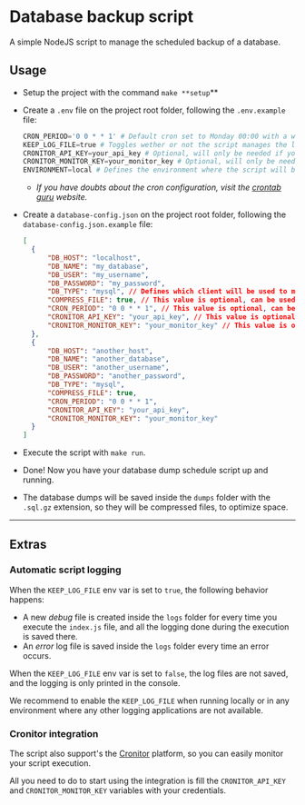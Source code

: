# **Database backup script**

A simple NodeJS script to manage the scheduled backup of a database.

## **Usage**

* Setup the project with the command `make **setup`**
* Create a `.env` file on the project root folder, following the `.env.example` file:
    ```python
    CRON_PERIOD='0 0 * * 1' # Default cron set to Monday 00:00 with a weekly recurrency
    KEEP_LOG_FILE=true # Toggles wether or not the script manages the log files to keep track of the execution 
    CRONITOR_API_KEY=your_api_key # Optional, will only be needed if you wish to integrate with Cronitor to monitor the script execution
    CRONITOR_MONITOR_KEY=your_monitor_key # Optional, will only be needed if you wish to integrate with Cronitor to monitor the script execution
    ENVIRONMENT=local # Defines the environment where the script will be running, useful for Cronitor integration
    ```
    * *If you have doubts about the cron configuration, visit the [crontab guru](https://crontab.guru/) website.*
* Create a `database-config.json` on the project root folder, following the `database-config.json.example` file:
  ```json
  [
    {
        "DB_HOST": "localhost",
        "DB_NAME": "my_database",
        "DB_USER": "my_username",
        "DB_PASSWORD": "my_password",
        "DB_TYPE": "mysql", // Defines which client will be used to make the database dump
        "COMPRESS_FILE": true, // This value is optional, can be used if you want to specify the var for this job, otherwise you can use the .env file to configure this
        "CRON_PERIOD": "0 0 * * 1", // This value is optional, can be used if you want to specify the var for this job, otherwise you can use the .env file to configure this
        "CRONITOR_API_KEY": "your_api_key", // This value is optional, can be used if you want to specify the var for this job, otherwise you can use the .env file to configure this
        "CRONITOR_MONITOR_KEY": "your_monitor_key" // This value is optional, can be used if you want to specify the var for this job, otherwise you can use the .env file to configure this
    },
    {
        "DB_HOST": "another_host",
        "DB_NAME": "another_database",
        "DB_USER": "another_username",
        "DB_PASSWORD": "another_password",
        "DB_TYPE": "mysql",
        "COMPRESS_FILE": true,
        "CRON_PERIOD": "0 0 * * 1",
        "CRONITOR_API_KEY": "your_api_key",
        "CRONITOR_MONITOR_KEY": "your_monitor_key"
    }
  ]
  ```

* Execute the script with `make run`.
* Done! Now you have your database dump schedule script up and running.
* The database dumps will be saved inside the `dumps` folder with the `.sql.gz` extension, so they will be compressed files, to optimize space.

---

## **Extras**

### **Automatic script logging**

When the `KEEP_LOG_FILE` env var is set to `true`, the following behavior happens:
  * A new *debug* file is created inside the `logs` folder for every time you execute the `index.js` file, and all the logging done during the execution is saved there.
  * An *error* log file is saved inside the `logs` folder every time an error occurs.

When the `KEEP_LOG_FILE` env var is set to `false`, the log files are not saved, and the logging is only printed in the console.

We recommend to enable the `KEEP_LOG_FILE` when running locally or in any environment where any other logging applications are not available.

### **Cronitor integration**

The script also support's the [Cronitor](https://cronitor.io/) platform, so you can easily monitor your script execution.

All you need to do to start using the integration is fill the `CRONITOR_API_KEY` and `CRONITOR_MONITOR_KEY` variables with your credentials.